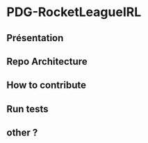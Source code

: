 # PDG-RocketLeagueIRL

## Présentation

## Repo Architecture

## How to contribute

## Run tests

## other ? 